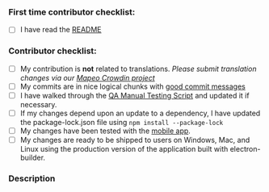 <!--
Thanks for contributing to the project!
Please help us keep this project in good shape by going through this checklist.
Replace the empty checkboxes [ ] below with checked ones [X] as they are completed
Remember, you can preview this before saving it.
-->

<!-- You can remove this first section if you have contributed before -->

### First time contributor checklist:

- [ ] I have read the [README](https://github.com/digidem/mapeo-desktop/blob/master/README.md) 

### Contributor checklist:

- [ ] My contribution is **not** related to translations. _Please submit translation changes via our [Mapeo Crowdin project](https://crowdin.com/project/mapeo-desktop)_
- [ ] My commits are in nice logical chunks with [good commit messages](http://chris.beams.io/posts/git-commit/)
- [ ] I have walked through the [QA Manual Testing
  Script](https://github.com/digidem/mapeo-desktop/blob/master/docs/testing.md) and updated it if necessary.
- [ ] If my changes depend upon an update to a dependency, I have updated the package-lock.json file using `npm install --package-lock`
- [ ] My changes have been tested with the [mobile app](https://github.com/digidem/mapeo-mobile/releases). 
- [ ] My changes are ready to be shipped to users on Windows, Mac, and Linux using the production version of the application built with electron-builder.

### Description

<!--
Describe briefly what your pull request changes. Focus on the value provided to users.

Does it address any outstanding issues in this project?
  Reference an issue with the hash symbol: "#222"
  If you're fixing it, use something like "Fixes #222"

Please write a summary of your test approach:
  - Did you write any new tests?
  - What operating systems did you test with? (please use specific versions: http://whatsmyos.com/)
  - What other devices did you test with? (other Desktop devices, Android, Android Simulator, iOS, iOS Simulator)
-->

